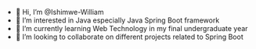 - 👋 Hi, I’m @Ishimwe-William
- 👀 I’m interested in Java especially Java Spring Boot framework
- 🌱 I’m currently learning Web Technology in my final undergraduate year
- 💞️ I’m looking to collaborate on different projects related to Spring Boot
